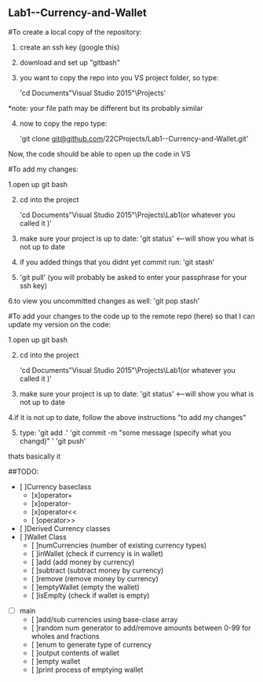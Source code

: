 ## Lab1--Currency-and-Wallet

#To create a local copy of the repository:


1. create an ssh key (google this) 
 

2. download and set up "gitbash"


3. you want to copy the repo into you VS project folder, so type:
    
    'cd Documents\"Visual Studio 2015"\Projects'       

*note: your file path may be different but its probably similar


4. now to copy the repo type:

    'git clone git@github.com/22CProjects/Lab1--Currency-and-Wallet.git'

Now, the code should be able to open up the code in VS

#To add my changes:

1.open up git bash

2. cd into the project 

    'cd Documents\"Visual Studio 2015"\Projects\Lab1(or whatever you called it )' 

3. make sure your project is up to date:
    'git status'   <--will show you what is not up to date

4. if you added things that you didnt yet commit run:
    'git stash' 

5.  'git pull'
     (you will probably be asked to enter your passphrase for your ssh key)

6.to view you uncommitted changes as well:
   'git pop stash'



#To add your changes to the code up to the remote repo (here) so that I can update my version on the code:

1.open up git bash

2. cd into the project 

    'cd Documents\"Visual Studio 2015"\Projects\Lab1(or whatever you called it )' 

3. make sure your project is up to date:
    'git status'   <--will show you what is not up to date

4.if it is not up to date, follow the above instructions "to add my changes"

5. type:
    'git add .'
    'git commit -m "some message (specify what you changd)"  '
    'git push'

thats basically it

##TODO:
- [ ]Currency baseclass
   - [x]operator+
   - [x]operator-
   - [x]operator<<
   - [ ]operator>>
- [ ]Derived Currency classes
- [ ]Wallet Class
   - [ ]numCurrencies (number of existing currency types)
   - [ ]inWallet (check if currency is in wallet)
   - [ ]add (add money by currency)
   - [ ]subtract (subtract money by currency)
   - [ ]remove (remove money by currency)
   - [ ]emptyWallet (empty the wallet)
   - [ ]isEmplty (check if wallet is empty)
- [ ] main
   - [ ]add/sub currencies using base-clase array
   - [ ]random num generator to add/remove amounts between 0-99 for wholes and fractions
   - [ ]enum to generate type of currency 
   - [ ]output contents of wallet
   - [ ]empty wallet
   - [ ]print process of emptying wallet
